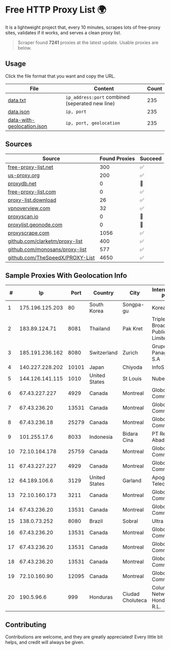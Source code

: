 
# Free HTTP Proxy List 🌍

It is a lightweight project that, every 10 minutes, scrapes lots of free-proxy sites, validates if it works, and serves a clean proxy list.


> Scraper found **7241** proxies at the latest update. Usable proxies are below.

## Usage

Click the file format that you want and copy the URL.


|File|Content|Count|
|----|-------|-----|
|[data.txt](https://raw.githubusercontent.com/themiralay/Proxy-List-World/master/data.txt)|`ip_address:port` combined (seperated new line)|235|
|[data.json](https://raw.githubusercontent.com/themiralay/Proxy-List-World/master/data.json)|`ip, port`|235|
|[data-with-geolocation.json](https://raw.githubusercontent.com/themiralay/Proxy-List-World/master/data-with-geolocation.json)|`ip, port, geolocation`|235|

## Sources

|Source|Found Proxies|Succeed|
|------|-------------|-------|
|[free-proxy-list.net](https://free-proxy-list.net)|300|✅|
|[us-proxy.org](https://www.us-proxy.org)|200|✅|
|[proxydb.net](http://proxydb.net)|0|🚫|
|[free-proxy-list.com](https://free-proxy-list.com/?page=&port=&type%5B%5D=http&type%5B%5D=https&up_time=0&search=Search)|0|✅|
|[proxy-list.download](https://www.proxy-list.download/HTTP)|26|✅|
|[vpnoverview.com](https://vpnoverview.com/privacy/anonymous-browsing/free-proxy-servers)|32|✅|
|[proxyscan.io](https://www.proxyscan.io)|0|🚫|
|[proxylist.geonode.com](https://proxylist.geonode.com/api/proxy-list?limit=300&page=1&sort_by=lastChecked&sort_type=desc&protocols=http,https)|0|🚫|
|[proxyscrape.com](https://api.proxyscrape.com/v2/?request=displayproxies&protocol=http&timeout=10000&country=all&ssl=all&anonymity=all)|1056|✅|
|[github.com/clarketm/proxy-list](https://raw.githubusercontent.com/clarketm/proxy-list/master/proxy-list-raw.txt)|400|✅|
|[github.com/monosans/proxy-list](https://raw.githubusercontent.com/monosans/proxy-list/main/proxies/http.txt)|577|✅|
|[github.com/TheSpeedX/PROXY-List](https://raw.githubusercontent.com/TheSpeedX/PROXY-List/master/http.txt)|4650|✅|


## Sample Proxies With Geolocation Info

|#|Ip|Port|Country|City|Internet Service Provider|
|-|--|----|-------|----|-------------------------|
|1|175.196.125.203|80|South Korea|Songpa-gu|Korea Telecom|
|2|183.89.124.71|8081|Thailand|Pak Kret|Triple T Broadband Public Company Limited|
|3|185.191.236.162|8080|Switzerland|Zurich|Grupo Panaglobal 15 S.A|
|4|140.227.228.202|10101|Japan|Chiyoda|InfoSphere|
|5|144.126.141.115|1010|United States|St Louis|Nubes, LLC|
|6|67.43.227.227|4929|Canada|Montreal|GloboTech Communications|
|7|67.43.236.20|13531|Canada|Montreal|GloboTech Communications|
|8|67.43.236.18|25279|Canada|Montreal|GloboTech Communications|
|9|101.255.17.6|8033|Indonesia|Bidara Cina|PT Remala Abadi|
|10|72.10.164.178|25759|Canada|Montreal|GloboTech Communications|
|11|67.43.227.227|4929|Canada|Montreal|GloboTech Communications|
|12|64.189.106.6|3129|United States|Garland|Apogee Telecom Inc.|
|13|72.10.160.173|3211|Canada|Montreal|GloboTech Communications|
|14|67.43.236.20|13531|Canada|Montreal|GloboTech Communications|
|15|138.0.73.252|8080|Brazil|Sobral|Ultra Telecom|
|16|67.43.236.20|13531|Canada|Montreal|GloboTech Communications|
|17|67.43.236.20|13531|Canada|Montreal|GloboTech Communications|
|18|67.43.236.20|13531|Canada|Montreal|GloboTech Communications|
|19|72.10.160.90|12095|Canada|Montreal|GloboTech Communications|
|20|190.5.96.6|999|Honduras|Ciudad Choluteca|Columbus Networks de Honduras S. de R.L.|



## Contributing

Contributions are welcome, and they are greatly appreciated! Every
little bit helps, and credit will always be given.

